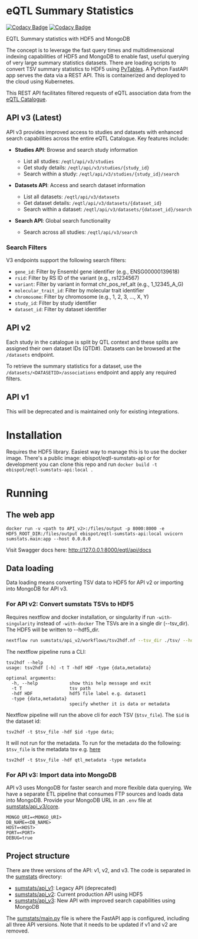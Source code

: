 # eQTL Summary Statistics

[![Codacy Badge](https://api.codacy.com/project/badge/Grade/01c24035b9634ad1aaa7f66598be2483)](https://www.codacy.com/app/spot-ebi/SumStats?utm_source=github.com&amp;utm_medium=referral&amp;utm_content=EBISPOT/SumStats&amp;utm_campaign=Badge_Grade) [![Codacy Badge](https://api.codacy.com/project/badge/Coverage/01c24035b9634ad1aaa7f66598be2483)](https://www.codacy.com/app/spot-ebi/SumStats?utm_source=github.com&utm_medium=referral&utm_content=EBISPOT/SumStats&utm_campaign=Badge_Coverage)

EQTL Summary statistics with HDF5 and MongoDB

The concept is to leverage the fast query times and multidimensional indexing capabilities of HDF5 and MongoDB to enable fast, useful querying of very large summary statistics datasets. There are loading scripts to convert TSV summary statistics to HDF5 using [PyTables](https://www.pytables.org/). A Python FastAPI app serves the data via a REST API. This is containerized and deployed to the cloud using Kubernetes.

This REST API facilitates filtered requests of eQTL association data from the [eQTL Catalogue](https://www.ebi.ac.uk/eqtl).

## API v3 (Latest)

API v3 provides improved access to studies and datasets with enhanced search capabilities across the entire eQTL Catalogue. Key features include:

- **Studies API**: Browse and search study information
  - List all studies: `/eqtl/api/v3/studies`
  - Get study details: `/eqtl/api/v3/studies/{study_id}`
  - Search within a study: `/eqtl/api/v3/studies/{study_id}/search`

- **Datasets API**: Access and search dataset information
  - List all datasets: `/eqtl/api/v3/datasets`
  - Get dataset details: `/eqtl/api/v3/datasets/{dataset_id}`
  - Search within a dataset: `/eqtl/api/v3/datasets/{dataset_id}/search`

- **Search API**: Global search functionality
  - Search across all studies: `/eqtl/api/v3/search`
  <!-- - Chunked search for large result sets: `/eqtl/api/v3/search_chunked` -->

### Search Filters
V3 endpoints support the following search filters:
- `gene_id`: Filter by Ensembl gene identifier (e.g., ENSG00000139618)
- `rsid`: Filter by RS ID of the variant (e.g., rs1234567)
- `variant`: Filter by variant in format chr_pos_ref_alt (e.g., 1_12345_A_G)
- `molecular_trait_id`: Filter by molecular trait identifier
- `chromosome`: Filter by chromosome (e.g., 1, 2, 3, ..., X, Y)
- `study_id`: Filter by study identifier
- `dataset_id`: Filter by dataset identifier

## API v2

Each study in the catalogue is split by QTL context and these splits are
assigned their own dataset IDs (QTD#). Datasets can be browsed at the `/datasets`
endpoint.

To retrieve the summary statistics for a dataset, use the
`/datasets/<DATASETID>/associations` endpoint and apply
any required filters.

## API v1

This will be deprecated and is maintained only for existing integrations.


# Installation

Requires the HDF5 library. Easiest way to manage this is to use the docker image. There's a public image: ebispot/eqtl-sumstats-api or for development you can clone this repo and run `docker build -t ebispot/eqtl-sumstats-api:local .`

# Running
## The web app
`docker run -v <path to API_v2>:/files/output -p 8000:8000 -e HDF5_ROOT_DIR:/files/output ebispot/eqtl-sumstats-api:local uvicorn sumstats.main:app --host 0.0.0.0`

Visit Swagger docs here: http://127.0.0.1:8000/eqtl/api/docs


## Data loading

Data loading means converting TSV data to HDF5 for API v2 or importing into MongoDB for API v3.

### For API v2: Convert sumstats TSVs to HDF5

Requires nextflow and docker installation, or singularity if run `-with-singularity` instead of `-with-docker`
The TSVs are in a single dir (--tsv_dir).
The HDF5 will be written to --hdf5_dir.
```bash
nextflow run sumstats/api_v2/workflows/tsv2hdf.nf --tsv_dir ./tsv/ --hdf5_dir ./hdf5/ -with-docker docker://ebispot/eqtl-sumstats-api:local
```

The nextflow pipeline runs a CLI:
```
tsv2hdf --help
usage: tsv2hdf [-h] -t T -hdf HDF -type {data,metadata}

optional arguments:
  -h, --help            show this help message and exit
  -t T                  tsv path
  -hdf HDF              hdf5 file label e.g. dataset1
  -type {data,metadata}
                        specify whether it is data or metadata
```
Nextflow pipeline will run the above cli for _each_ TSV (`$tsv_file`). The `$id` is the dataset id:
```
tsv2hdf -t $tsv_file -hdf $id -type data;
```
It will not run for the metadata. To run for the metadata do the following:
`$tsv_file` is the metadata tsv e.g. [here](https://github.com/eQTL-Catalogue/eQTL-Catalogue-resources/blob/master/data_tables/dataset_metadata.tsv)
```
tsv2hdf -t $tsv_file -hdf qtl_metadata -type metadata
```

### For API v3: Import data into MongoDB

API v3 uses MongoDB for faster search and more flexible data querying. We have a separate ETL pipeline that consumes FTP sources and loads data into MongoDB. Provide your MongoDB URL in an `.env` file at [sumstats/api_v3/core](sumstats/api_v3/core).

```
MONGO_URI=<MONGO_URI>
DB_NAME=<DB_NAME>
HOST=<HOST>
PORT=<PORT>
DEBUG=true
```

## Project structure
There are three versions of the API: v1, v2, and v3. The code is separated in the [sumstats](sumstats) directory:

- [sumstats/api_v1](sumstats/api_v1/): Legacy API (deprecated)
- [sumstats/api_v2](sumstats/api_v2/): Current production API using HDF5
- [sumstats/api_v3](sumstats/api_v3/): New API with improved search capabilities using MongoDB

The [sumstats/main.py](sumstats/main.py) file is where the FastAPI app is configured, including all three API versions. Note that it needs to be updated if v1 and v2 are removed.
